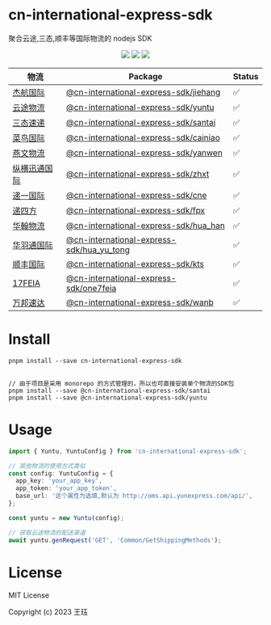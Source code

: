 # cn-international-express-sdk

聚合云途,三态,顺丰等国际物流的 nodejs SDK

<p align="center">
    <a href="https://npmcharts.com/compare/cn-international-express-sdk?minimal=true" rel="nofollow"><img src="https://img.shields.io/npm/dm/cn-international-express-sdk.svg" style="max-width:100%;"></a>
    <a href="https://www.npmjs.com/package/cn-international-express-sdk" rel="nofollow"><img src="https://img.shields.io/npm/v/cn-international-express-sdk.svg" style="max-width:100%;"></a>
    <a href="https://www.npmjs.com/package/cn-international-express-sdk" rel="nofollow"><img src="https://img.shields.io/npm/l/cn-international-express-sdk.svg?style=flat" style="max-width:100%;"></a>
</p>

| 物流                                                                                                                                                                                | Package                                                             | Status |
| ----------------------------------------------------------------------------------------------------------------------------------------------------------------------------------- | ------------------------------------------------------------------- | ------ |
| [杰航国际](https://xt.jiehang.net/sysstyle/clientApi/New-k5-API.pdf)                                                                                                                | [@cn-international-express-sdk/jiehang](./packages/jiehang)         | ✅     |
| [云途物流](https://yunexpress-fileupload.oss-cn-shenzhen.aliyuncs.com/%E4%BA%91%E9%80%94%E7%89%A9%E6%B5%81API%E6%8E%A5%E5%8F%A3%E5%BC%80%E5%8F%91%E8%A7%84%E8%8C%83OMS20230706.pdf) | [@cn-international-express-sdk/yuntu](./packages/yuntu)             | ✅     |
| [三态速递](https://www.sfcservice.com/webservice)                                                                                                                                   | [@cn-international-express-sdk/santai](./packages/santai)           | ✅     |
| [菜鸟国际](https://open.cainiao.com/document?namespace=gyuvti&slug=icpyy606guebmtrq)                                                                                                | [@cn-international-express-sdk/cainiao](./packages/cainiao)         | ✅     |
| [燕文物流](https://www.yw56.com.cn/webfile/API%E6%8E%A5%E5%8F%A3/)                                                                                                                  | [@cn-international-express-sdk/yanwen](./packages/yanwen)           | ✅     |
| [纵横迅通国际](http://order.globleexpress.com:8051/usercenter/manager/api_document.aspx)                                                                                            | [@cn-international-express-sdk/zhxt](./packages/zhxt)               | ✅     |
| [递一国际](https://docs.qq.com/pdf/DRnZBQW1ZRnRoQnpO?)                                                                                                                              | [@cn-international-express-sdk/cne](./packages/cne)                 | ✅     |
| [递四方](https://open.4px.com/apiInfo/apiDetail?itemId=2&mainId=96#)                                                                                                                | [@cn-international-express-sdk/fpx](./packages/fpx)                 | ✅     |
| [华翰物流](http://new.hh-exp.com:8181/docs/mindoc/createOrder)                                                                                                                      | [@cn-international-express-sdk/hua_han](./packages/hua_han)         | ✅     |
| [华羽通国际](http://szhyt.rtb56.com/usercenter/manager/api_document.aspx)                                                                                                           | [@cn-international-express-sdk/hua_yu_tong](./packages/hua_yu_tong) | ✅     |
| [顺丰国际](./assets/顺丰国际-KTS喀秋莎系统下单接口通用技术规范V4-7-20200509.docx)                                                                                                   | [@cn-international-express-sdk/kts](./packages/kts)                 | ✅     |
| [17FEIA](https://www.17feia.com/news?id=326&from=2)                                                                                                                                 | [@cn-international-express-sdk/one7feia](./packages/one7feia)       | ✅     |
| [万邦速达](http://apidoc.wanbexpress.com/)                                                                                                                                          | [@cn-international-express-sdk/wanb](./packages/wanb)               | ✅     |

# Install

```shell
pnpm install --save cn-international-express-sdk


// 由于项目是采用 monorepo 的方式管理的，所以也可直接安装单个物流的SDK包
pnpm install --save @cn-international-express-sdk/santai
pnpm install --save @cn-international-express-sdk/yuntu
```

# Usage

```typescript
import { Yuntu, YuntuConfig } from 'cn-international-express-sdk';

// 其他物流的使用方式类似
const config: YuntuConfig = {
  app_key: 'your_app_key',
  app_token: 'your_app_token',
  base_url: '这个属性为选填,默认为 http://oms.api.yunexpress.com/api/',
};

const yuntu = new Yuntu(config);

// 获取云途物流的配送渠道
await yuntu.genRequest('GET', 'Common/GetShippingMethods');
```

# License

MIT License

Copyright (c) 2023 王珏
